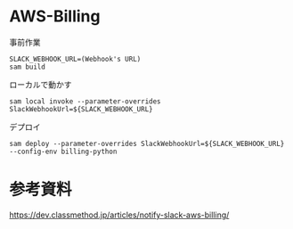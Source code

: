 # AWS-Billing

事前作業

```
SLACK_WEBHOOK_URL=(Webhook's URL)
sam build
```

ローカルで動かす

```
sam local invoke --parameter-overrides SlackWebhookUrl=${SLACK_WEBHOOK_URL}
```

デプロイ

```
sam deploy --parameter-overrides SlackWebhookUrl=${SLACK_WEBHOOK_URL} --config-env billing-python
```

# 参考資料

https://dev.classmethod.jp/articles/notify-slack-aws-billing/
